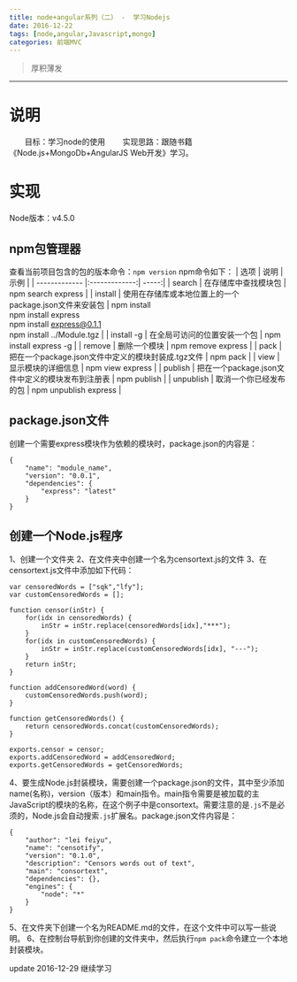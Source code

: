 ```yaml
---
title: node+angular系列（二） -  学习Nodejs
date: 2016-12-22
tags: [node,angular,Javascript,mongo]
categories: 前端MVC
---
```

> 厚积薄发

***
# 说明
　　目标：学习node的使用
　　实现思路：跟随书籍《Node.js+MongoDb+AngularJS Web开发》学习。

<!-- more -->
# 实现
Node版本：v4.5.0

## npm包管理器
查看当前项目包含的包的版本命令：`npm version`
npm命令如下：
| 选项        | 说明           | 示例  |
| ------------- |:-------------:| -----:|
| search      | 在存储库中查找模块包 | npm search express |
| install      | 使用在存储库或本地位置上的一个package.json文件来安装包      |   npm install <br />npm install express<br />npm install express@0.1.1<br />npm install ../Module.tgz  |
| install -g | 在全局可访问的位置安装一个包     |    npm install express -g |
| remove | 删除一个模块      |    npm remove express |
| pack | 把在一个package.json文件中定义的模块封装成.tgz文件      |    npm pack |
| view | 显示模块的详细信息      |   npm view express  |
| publish | 把在一个package.json文件中定义的模块发布到注册表     |    npm publish |
| unpublish | 取消一个你已经发布的包      |    npm unpublish express |


## package.json文件
创建一个需要express模块作为依赖的模块时，package.json的内容是：
```
{
	"name": "module_name",
	"version": "0.0.1",
	"dependencies": {
		"express": "latest"
	}
}
```
##  创建一个Node.js程序

1、创建一个文件夹
2、在文件夹中创建一个名为censortext.js的文件
3、在censortext.js文件中添加如下代码：

```
var censoredWords = ["sqk","lfy"];
var customCensoredWords = [];

function censor(inStr) {
	for(idx in censoredWords) {
		inStr = inStr.replace(censoredWords[idx],"***");
	}
	for(idx in customCensoredWords) {
		inStr = inStr.replace(customCensoredWords[idx], "---");
	}
	return inStr;
}

function addCensoredWord(word) {
	customCensoredWords.push(word);
}

function getCensoredWords() {
	return censoredWords.concat(customCensoredWords);
}

exports.censor = censor;
exports.addCensoredWord = addCensoredWord;
exports.getCensoredWords = getCensoredWords;
```

4、要生成Node.js封装模块，需要创建一个package.json的文件，其中至少添加name(名称)，version（版本）和main指令。main指令需要是被加载的主JavaScript的模块的名称，在这个例子中是consortext。需要注意的是`.js`不是必须的，Node.js会自动搜索`.js`扩展名。package.json文件内容是：
```
{
	"author": "lei feiyu",
	"name": "censotify",
	"version": "0.1.0",
	"description": "Censors words out of text",
	"main": "consortext",
	"dependencies": {},
	"engines": {
		"node": "*"
	}
}
```

5、在文件夹下创建一个名为README.md的文件，在这个文件中可以写一些说明。
6、在控制台导航到你创建的文件夹中，然后执行`npm pack`命令建立一个本地封装模块。

update 2016-12-29 继续学习